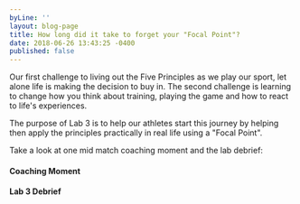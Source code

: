 ```yaml
---
byLine: ''
layout: blog-page
title: How long did it take to forget your "Focal Point"?
date: 2018-06-26 13:43:25 -0400
published: false
---
```

Our first challenge to living out the Five Principles as we play our sport, let alone life is making the decision to buy in.  The second challenge is learning to change how you think about training, playing the game and how to react to life's experiences.

The purpose of Lab 3 is to help our athletes start this journey by helping then apply the principles practically in real life using a "Focal Point".

Take a look at one mid match coaching moment and the lab debrief:

#### Coaching Moment

#### Lab 3 Debrief